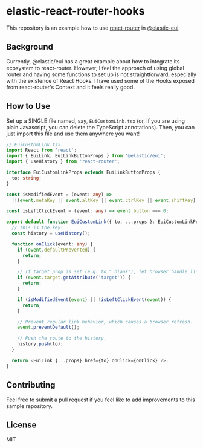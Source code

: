 # elastic-react-router-hooks

This repository is an example how to use [react-router](https://github.com/ReactTraining/react-router) in [@elastic-eui](https://github.com/elastic/eui/).

## Background

Currently, @elastic/eui has a great example about how to integrate its ecosystem to react-router. However, I feel the approach of using global router and having some functions to set up is not straightforward, especially with the existence of React Hooks. I have used some of the Hooks exposed from react-router's Context and it feels really good.

## How to Use

Set up a SINGLE file named, say, `EuiCustomLink.tsx` (or, if you are using plain Javascript, you can delete the TypeScript annotations). Then, you can just import this file and use them anywhere you want!

```ts
// EuiCustomLink.tsx.
import React from 'react';
import { EuiLink, EuiLinkButtonProps } from '@elastic/eui';
import { useHistory } from 'react-router';

interface EuiCustomLinkProps extends EuiLinkButtonProps {
  to: string;
}

const isModifiedEvent = (event: any) =>
  !!(event.metaKey || event.altKey || event.ctrlKey || event.shiftKey);

const isLeftClickEvent = (event: any) => event.button === 0;

export default function EuiCustomLink({ to, ...props }: EuiCustomLinkProps) {
  // This is the key!
  const history = useHistory();

  function onClick(event: any) {
    if (event.defaultPrevented) {
      return;
    }

    // If target prop is set (e.g. to "_blank"), let browser handle link.
    if (event.target.getAttribute('target')) {
      return;
    }

    if (isModifiedEvent(event) || !isLeftClickEvent(event)) {
      return;
    }

    // Prevent regular link behavior, which causes a browser refresh.
    event.preventDefault();

    // Push the route to the history.
    history.push(to);
  }

  return <EuiLink {...props} href={to} onClick={onClick} />;
}
```

## Contributing

Feel free to submit a pull request if you feel like to add improvements to this sample repository.

## License

MIT
